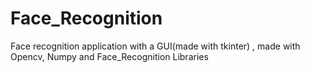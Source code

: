 # Face_Recognition
Face recognition application with a GUI(made with tkinter) , made with Opencv, Numpy and Face_Recognition Libraries
